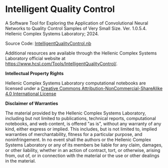 # Intelligent Quality Control

A Software Tool for Exploring the Application of Convolutional Neural Networks to Quality Control Samples of Very Small Size. Ver. 1.0.5.4. Hellenic Complex Systems Laboratory; 2024.

Source Code: [IntelligentQualityControl.nb](IntelligentQualityControl.nb)

Additional resources are available through the Hellenic Complex Systems Laboratory official website at https://www.hcsl.com/Tools/IntelligentQualityControl/.

**Intellectual Property Rights**

Hellenic Complex Systems Laboratory computational notebooks are licensed under a [Creative Commons Attribution-NonCommercial-ShareAlike 4.0 International License](https://creativecommons.org/licenses/by-nc-sa/4.0/)

**Disclaimer of Warranties**

 The material provided by the Hellenic Complex Systems Laboratory, including but not limited to publications, technical reports,  computational notebooks, and web content, is offered "as is", without any warranty of any kind, either express or implied. This includes, but is not limited to, implied warranties of merchantability, fitness for a particular purpose, and noninfringement. In no event shall the authors or the Hellenic Complex Systems Laboratory or any of its members be liable for any claim, damages, or other liability, whether in an action of contract, tort, or otherwise, arising from, out of, or in connection with the material or the use or other dealings in the material.